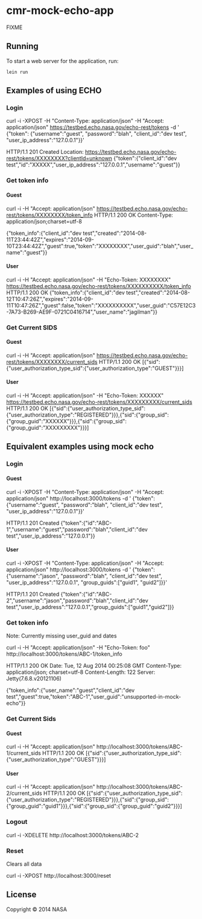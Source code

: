 # cmr-mock-echo-app

FIXME

## Running

To start a web server for the application, run:

    lein run

## Examples of using ECHO

### Login

curl -i -XPOST -H "Content-Type: application/json" -H "Accept: application/json"  https://testbed.echo.nasa.gov/echo-rest/tokens -d '
{"token": {"username":"guest",
  "password":"blah",
  "client_id":"dev test",
  "user_ip_address":"127.0.0.1"}}'

HTTP/1.1 201 Created
Location: https://testbed.echo.nasa.gov/echo-rest/tokens/XXXXXXXX?clientId=unknown
{"token":{"client_id":"dev test","id":"XXXXX","user_ip_address":"127.0.0.1","username":"guest"}}

### Get token info

#### Guest

curl -i -H "Accept: application/json" https://testbed.echo.nasa.gov/echo-rest/tokens/XXXXXXXX/token_info
HTTP/1.1 200 OK
Content-Type: application/json;charset=utf-8

{"token_info":{"client_id":"dev test","created":"2014-08-11T23:44:42Z","expires":"2014-09-10T23:44:42Z","guest":true,"token":"XXXXXXXX","user_guid":"blah","user_name":"guest"}}

#### User
curl -i -H "Accept: application/json" -H "Echo-Token: XXXXXXXX" https://testbed.echo.nasa.gov/echo-rest/tokens/XXXXXXXXXX/token_info
HTTP/1.1 200 OK
{"token_info":{"client_id":"dev test","created":"2014-08-12T10:47:26Z","expires":"2014-09-11T10:47:26Z","guest":false,"token":"XXXXXXXXXX","user_guid":"C57E12C3-7A73-B269-AE9F-0721C0416714","user_name":"jagilman"}}


### Get Current SIDS

#### Guest

curl -i -H "Accept: application/json" https://testbed.echo.nasa.gov/echo-rest/tokens/XXXXXXXX/current_sids
HTTP/1.1 200 OK
[{"sid":{"user_authorization_type_sid":{"user_authorization_type":"GUEST"}}}]

#### User

curl -i -H "Accept: application/json" -H "Echo-Token: XXXXXX" https://testbed.echo.nasa.gov/echo-rest/tokens/XXXXXXXXX/current_sids
HTTP/1.1 200 OK
[{"sid":{"user_authorization_type_sid":{"user_authorization_type":"REGISTERED"}}},{"sid":{"group_sid":{"group_guid":"XXXXXX"}}},{"sid":{"group_sid":{"group_guid":"XXXXXXXXX"}}}]


## Equivalent examples using mock echo

### Login

#### Guest

curl -i -XPOST -H "Content-Type: application/json" -H "Accept: application/json"  http://localhost:3000/tokens -d '
{"token": {"username":"guest",
  "password":"blah",
  "client_id":"dev test",
  "user_ip_address":"127.0.0.1"}}'


HTTP/1.1 201 Created
{"token":{"id":"ABC-1","username":"guest","password":"blah","client_id":"dev test","user_ip_address":"127.0.0.1"}}

#### User

curl -i -XPOST -H "Content-Type: application/json" -H "Accept: application/json"  http://localhost:3000/tokens -d '
{"token": {"username":"jason",
  "password":"blah",
  "client_id":"dev test",
  "user_ip_address":"127.0.0.1",
  "group_guids":["guid1", "guid2"]}}'

HTTP/1.1 201 Created
{"token":{"id":"ABC-2","username":"jason","password":"blah","client_id":"dev test","user_ip_address":"127.0.0.1","group_guids":["guid1","guid2"]}}

### Get token info

Note: Currently missing user_guid and dates

curl -i -H "Accept: application/json" -H "Echo-Token: foo" http://localhost:3000/tokens/ABC-1/token_info

HTTP/1.1 200 OK
Date: Tue, 12 Aug 2014 00:25:08 GMT
Content-Type: application/json; charset=utf-8
Content-Length: 122
Server: Jetty(7.6.8.v20121106)

{"token_info":{"user_name":"guest","client_id":"dev test","guest":true,"token":"ABC-1","user_guid":"unsupported-in-mock-echo"}}

### Get Current Sids

#### Guest

curl -i -H "Accept: application/json" http://localhost:3000/tokens/ABC-1/current_sids
HTTP/1.1 200 OK
[{"sid":{"user_authorization_type_sid":{"user_authorization_type":"GUEST"}}}]


#### User

curl -i -H "Accept: application/json" http://localhost:3000/tokens/ABC-2/current_sids
HTTP/1.1 200 OK
[{"sid":{"user_authorization_type_sid":{"user_authorization_type":"REGISTERED"}}},{"sid":{"group_sid":{"group_guid":"guid1"}}},{"sid":{"group_sid":{"group_guid":"guid2"}}}]

### Logout

curl -i -XDELETE http://localhost:3000/tokens/ABC-2

### Reset

Clears all data

curl -i -XPOST http://localhost:3000/reset



## License

Copyright © 2014 NASA

